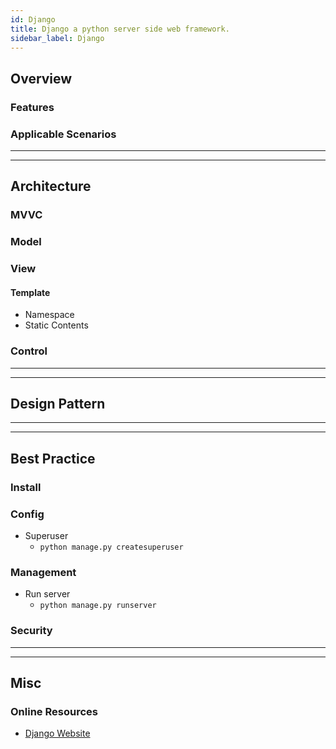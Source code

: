 ```yaml
---
id: Django
title: Django a python server side web framework.
sidebar_label: Django
---
```


## Overview

### Features

### Applicable Scenarios

---

---

## Architecture

### MVVC

### Model

### View

#### Template

- Namespace
- Static Contents

### Control

---

---

## Design Pattern

---

---

## Best Practice

### Install

### Config

- Superuser
  - `python manage.py createsuperuser`

### Management

- Run server
  - `python manage.py runserver`

### Security

---

---

## Misc

### Online Resources

- [Django Website](https://www.djangoproject.com/)
